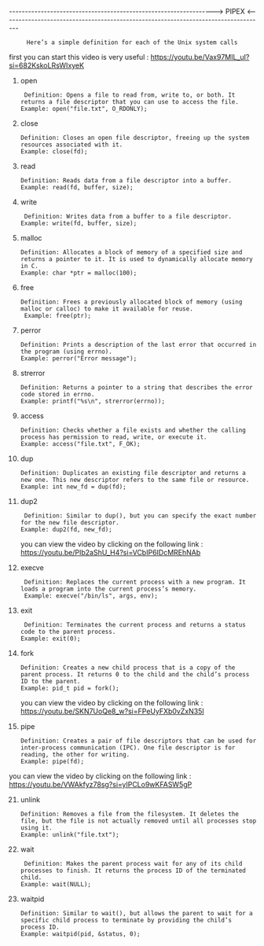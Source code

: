 -----------------------------------------------------------------> PIPEX <-----------------------------------------------------------------------------------                                                          


         Here’s a simple definition for each of the Unix system calls
first you can start this video is very useful : https://youtu.be/Vax97MIL_uI?si=682KskoLRsWIxyeK
        
1. open

        Definition: Opens a file to read from, write to, or both. It returns a file descriptor that you can use to access the file.
       Example: open("file.txt", O_RDONLY);

2. close

       Definition: Closes an open file descriptor, freeing up the system resources associated with it.
       Example: close(fd);

3. read

       Definition: Reads data from a file descriptor into a buffer.
       Example: read(fd, buffer, size);

4. write

        Definition: Writes data from a buffer to a file descriptor.
       Example: write(fd, buffer, size);

6. malloc

       Definition: Allocates a block of memory of a specified size and returns a pointer to it. It is used to dynamically allocate memory in C.
       Example: char *ptr = malloc(100);

8. free

       Definition: Frees a previously allocated block of memory (using malloc or calloc) to make it available for reuse.
        Example: free(ptr);

10. perror

        Definition: Prints a description of the last error that occurred in the program (using errno).
        Example: perror("Error message");

11. strerror

        Definition: Returns a pointer to a string that describes the error code stored in errno.
        Example: printf("%s\n", strerror(errno));

12. access

        Definition: Checks whether a file exists and whether the calling process has permission to read, write, or execute it.
        Example: access("file.txt", F_OK);

13. dup

        Definition: Duplicates an existing file descriptor and returns a new one. This new descriptor refers to the same file or resource.
        Example: int new_fd = dup(fd);

15. dup2

         Definition: Similar to dup(), but you can specify the exact number for the new file descriptor.
        Example: dup2(fd, new_fd);
     you can view the video  by clicking on the following link  : https://youtu.be/PIb2aShU_H4?si=VCbIP6IDcMREhNAb

16. execve

         Definition: Replaces the current process with a new program. It loads a program into the current process’s memory.
         Example: execve("/bin/ls", args, env);

17. exit

         Definition: Terminates the current process and returns a status code to the parent process.
        Example: exit(0);

18. fork

        Definition: Creates a new child process that is a copy of the parent process. It returns 0 to the child and the child’s process ID to the parent.
        Example: pid_t pid = fork();
    you can view the video  by clicking on the following link : https://youtu.be/SKN7UoQe8_w?si=FPeUyFXb0vZxN35I

20. pipe

        Definition: Creates a pair of file descriptors that can be used for inter-process communication (IPC). One file descriptor is for reading, the other for writing.
        Example: pipe(fd);
   you can view the video  by clicking on the following link : https://youtu.be/VWAkfyz78sg?si=yIPCLo9wKFASW5gP 

21. unlink

        Definition: Removes a file from the filesystem. It deletes the file, but the file is not actually removed until all processes stop using it.
        Example: unlink("file.txt");

22. wait

         Definition: Makes the parent process wait for any of its child processes to finish. It returns the process ID of the terminated child.
        Example: wait(NULL);

23. waitpid

        Definition: Similar to wait(), but allows the parent to wait for a specific child process to terminate by providing the child’s process ID.
        Example: waitpid(pid, &status, 0);
